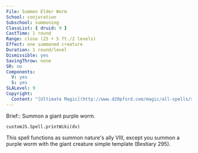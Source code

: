 ```yaml
---
File: Summon Elder Worm
School: conjuration
Subschool: summoning
ClassList: { druid: 9 }
CastTime: 1 round
Range: close (25 + 5 ft./2 levels)
Effect: one summoned creature
Duration: 1 round/level
Dismissible: yes
SavingThrow: none
SR: no
Components:
  V: yes
  S: yes
SLALevel: 9
Copyright:
  Content: "[Ultimate Magic](http://www.d20pfsrd.com/magic/all-spells/s/summon-elder-worm)"
---
```

Brief:: Summon a giant purple worm.

```dataviewjs
customJS.Spell.printWiki(dv)
```

This spell functions as summon nature's ally VIII, except you summon a purple worm with the giant creature simple template (Bestiary 295).
